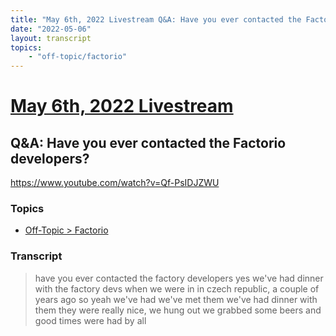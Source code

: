 ```yaml
---
title: "May 6th, 2022 Livestream Q&A: Have you ever contacted the Factorio developers?"
date: "2022-05-06"
layout: transcript
topics:
    - "off-topic/factorio"
---
```

# [May 6th, 2022 Livestream](../2022-05-06.md)
## Q&A: Have you ever contacted the Factorio developers?
https://www.youtube.com/watch?v=Qf-PsIDJZWU

### Topics
* [Off-Topic > Factorio](../topics/off-topic/factorio.md)

### Transcript

> have you ever contacted the factory developers yes we've had dinner with the factory devs when we were in in czech republic, a couple of years ago so yeah we've had we've met them we've had dinner with them they were really nice, we hung out we grabbed some beers and good times were had by all
